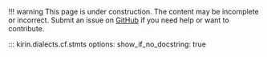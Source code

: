 !!! warning
    This page is under construction. The content may be incomplete or incorrect. Submit an issue
    on [GitHub](https://github.com/QuEraComputing/kirin/issues/new) if you need help or want to
    contribute.


::: kirin.dialects.cf.stmts
    options:
        show_if_no_docstring: true
